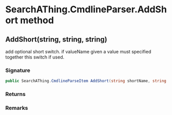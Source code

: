 # SearchAThing.CmdlineParser.AddShort method
## AddShort(string, string, string)
add optional short switch.
            if valueName given a value must specified together this switch if used.

### Signature
```csharp
public SearchAThing.CmdlineParseItem AddShort(string shortName, string description, string valueName = null)
```
### Returns

### Remarks

